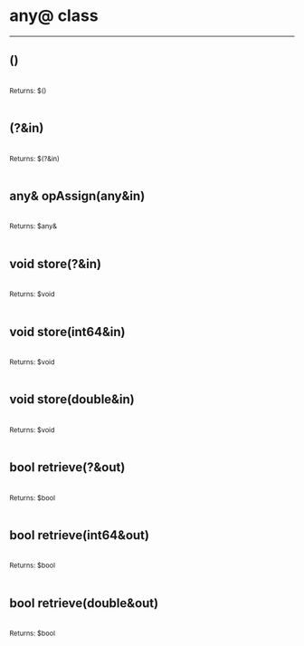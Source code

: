 # any@ class

---

## <constructor>()

<br>
<small>Returns: $<constructor>() </small>

<br>
<br>

## <constructor>(?&in)

<br>
<small>Returns: $<constructor>(?&in) </small>

<br>
<br>

## any& opAssign(any&in)

<br>
<small>Returns: $any& </small>

<br>
<br>

## void store(?&in)

<br>
<small>Returns: $void </small>

<br>
<br>

## void store(int64&in)

<br>
<small>Returns: $void </small>

<br>
<br>

## void store(double&in)

<br>
<small>Returns: $void </small>

<br>
<br>

## bool retrieve(?&out)

<br>
<small>Returns: $bool </small>

<br>
<br>

## bool retrieve(int64&out)

<br>
<small>Returns: $bool </small>

<br>
<br>

## bool retrieve(double&out)

<br>
<small>Returns: $bool </small>

<br>
<br>

